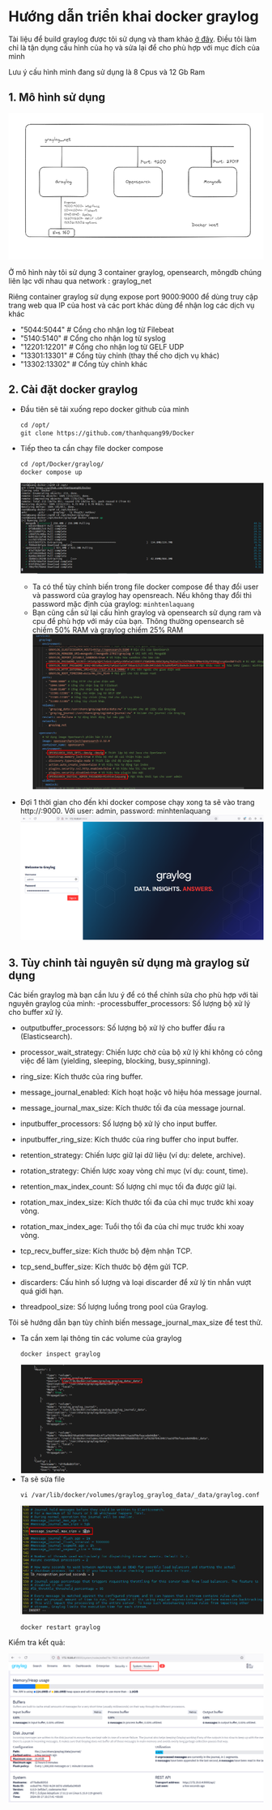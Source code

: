 # Hướng dẫn triển khai docker graylog

Tài liệu để build graylog được tôi sử dụng và tham khảo [ở đây](https://go2docs.graylog.org/current/downloading_and_installing_graylog/docker_installation.htm?TocPath=Installing+Graylog%7C_____2). Điều tôi làm chỉ là tận dụng cấu hình của họ và sửa lại để cho phù hợp với mục đích của mình

Lưu ý cấu hình mình đang sử dụng là 8 Cpus và 12 Gb Ram
## 1. Mô hình sử dụng
![alt text](../anh/Screenshot_43.png)

Ở mô hình này tôi sử dụng 3 container graylog, opensearch, môngdb chúng liên lạc với nhau qua network : graylog_net

Riêng container graylog sử dụng expose port 9000:9000 để dùng truy cập trang web qua IP của host và các port khác dùng để nhận log các dịch vụ khác
- "5044:5044" # Cổng cho nhận log từ Filebeat
- "5140:5140" # Cổng cho nhận log từ syslog
- "12201:12201" # Cổng cho nhận log từ GELF UDP
- "13301:13301" # Cổng tùy chỉnh (thay thế cho dịch vụ khác)
- "13302:13302" # Cổng tùy chỉnh khác
## 2. Cài đặt docker graylog
- Đầu tiên sẽ tải xuống repo docker github của mình
  ```
  cd /opt/
  git clone https://github.com/thanhquang99/Docker
  ```
- Tiếp theo ta cần chạy file docker compose
  ```
  cd /opt/Docker/graylog/
  docker compose up
  ```
  ![alt text](../anh/Screenshot_44.png)
  - Ta có thể tùy chỉnh biến trong file docker compose để thay đổi user và password của graylog hay opensreach. Nếu không thay đổi thì password mặc định của graylog: `minhtenlaquang` 
  - Bạn cũng cần sử lại cấu hình graylog và opensearch sử dụng ram và cpu để phù hợp với máy của bạn. Thông thường opensearch sẽ chiếm 50% RAM và graylog chiếm 25% RAM
  ![alt text](../anh/Screenshot_45.png)

- Đợi 1 thời gian cho đến khi docker compose chạy xong ta sẽ vào trang http://<ip-docker-host>:9000. Với user: admin, password: minhtenlaquang
  ![alt text](../anh/Screenshot_46.png)
  
## 3. Tùy chỉnh tài nguyên sử dụng mà graylog sử dụng 
Các biến graylog mà bạn cần lưu ý để có thể chỉnh sửa cho phù hợp với tài nguyên graylog của mình:
  -processbuffer_processors: Số lượng bộ xử lý cho buffer xử lý.

- outputbuffer_processors: Số lượng bộ xử lý cho buffer đầu ra (Elasticsearch).

- processor_wait_strategy: Chiến lược chờ của bộ xử lý khi không có công việc để làm (yielding, sleeping, blocking, busy_spinning).

- ring_size: Kích thước của ring buffer.

- message_journal_enabled: Kích hoạt hoặc vô hiệu hóa message journal.

- message_journal_max_size: Kích thước tối đa của message journal.

- inputbuffer_processors: Số lượng bộ xử lý cho input buffer.

- inputbuffer_ring_size: Kích thước của ring buffer cho input buffer.

- retention_strategy: Chiến lược giữ lại dữ liệu (ví dụ: delete, archive).

- rotation_strategy: Chiến lược xoay vòng chỉ mục (ví dụ: count, time).

- retention_max_index_count: Số lượng chỉ mục tối đa được giữ lại.

- rotation_max_index_size: Kích thước tối đa của chỉ mục trước khi xoay vòng.

- rotation_max_index_age: Tuổi thọ tối đa của chỉ mục trước khi xoay vòng.

- tcp_recv_buffer_size: Kích thước bộ đệm nhận TCP.

- tcp_send_buffer_size: Kích thước bộ đệm gửi TCP.

- discarders: Cấu hình số lượng và loại discarder để xử lý tin nhắn vượt quá giới hạn.

- threadpool_size: Số lượng luồng trong pool của Graylog.

Tôi sẽ hướng dẫn bạn tùy chỉnh biến message_journal_max_size để test thử.

- Ta cần xem lại thông tin các volume của graylog
  ```
  docker inspect graylog
  ```
  ![alt text](../anh/Screenshot_47.png)
- Ta sẽ sửa file
  ```
  vi /var/lib/docker/volumes/graylog_graylog_data/_data/graylog.conf
  ```
  ![alt text](../anh/Screenshot_48.png)
  ```
  docker restart graylog
  ```

Kiểm tra kết quả:

![alt text](../anh/Screenshot_49.png)